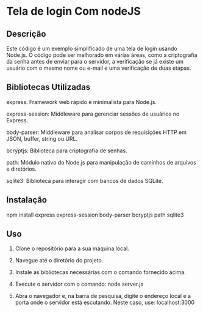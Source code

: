 # Tela de login Com nodeJS

## Descrição
Este código é um exemplo simplificado de uma tela de login usando Node.js.
O código pode ser melhorado em várias áreas,
como a criptografia da senha antes de enviar para o servidor, a verificação se já existe um usuário com o mesmo nome ou e-mail e uma verificação de duas etapas.

## Bibliotecas Utilizadas
express: Framework web rápido e minimalista para Node.js.

express-session: Middleware para gerenciar sessões de usuários no Express.

body-parser: Middleware para analisar corpos de requisições HTTP em JSON, buffer, string ou URL.

bcryptjs: Biblioteca para criptografia de senhas.

path: Módulo nativo do Node.js para manipulação de caminhos de arquivos e diretórios.

sqlite3: Biblioteca para interagir com bancos de dados SQLite.

## Instalação
npm install express express-session body-parser bcryptjs path sqlite3

## Uso
1. Clone o repositório para a sua máquina local.

2. Navegue até o diretório do projeto.

3. Instale as bibliotecas necessárias com o comando fornecido acima.

4. Execute o servidor com o comando: node server.js

5. Abra o navegador e, na barra de pesquisa, digite o endereço local e a porta onde o servidor está escutando. Neste caso, use: localhost:3000
